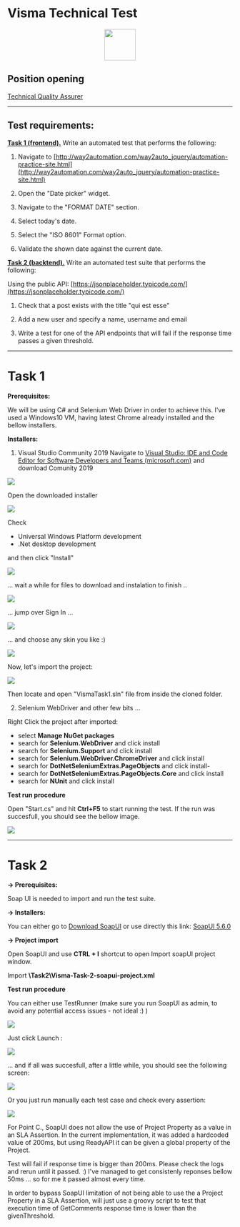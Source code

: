 


# Visma Technical Test

<p align="center">
  <a href="https://www.visma.ro/" target="_blank">
    <img src="https://www.visma.com/contentassets/ce3e4a8f642e4f848ba78168a926d666/logohoy_ny.jpg" height="70px">
  </a>
</p>



## Position opening

<p align="left">
  <a href="https://visma.easycruit.com/vacancy/2776779/119661?iso=gb" target="_blank">
Technical Quality Assurer
  </a>
</p>

*****************


## Test requirements:

[**Task 1 (frontend).**](#task-1) Write an automated test that performs the following:

1.  Navigate to [http://way2automation.com/way2auto_jquery/automation-practice-site.html](http://way2automation.com/way2auto_jquery/automation-practice-site.html)
    
2.  Open the "Date picker" widget.
    
3.  Navigate to the "FORMAT DATE" section.
    
4.  Select today's date.
    
5.  Select the "ISO 8601" Format option.
    
6.  Validate the shown date against the current date.
    

[**Task 2 (backtend).**](#task-2) Write an automated test suite that performs the following:

Using the public API: [https://jsonplaceholder.typicode.com/](https://jsonplaceholder.typicode.com/)

1.  Check that a post exists with the title "qui est esse"
    
2.  Add a new user and specify a name, username and email
    
3.  Write a test for one of the API endpoints that will fail if the response time passes a given threshold.

*****************

# Task 1

**Prerequisites:**

We will be using C# and Selenium Web Driver in order to achieve this.
I've used a Windows10 VM, having latest Chrome already installed and the bellow installers.


**Installers:**

1. Visual Studio Community 2019
Navigate to [Visual Studio: IDE and Code Editor for Software Developers and Teams (microsoft.com)](https://visualstudio.microsoft.com/) and download Comunity 2019
<p align="left">  
    <img src="https://i.postimg.cc/vGqNRHj7/1-download-VSC-2019.png">
</p>

Open the downloaded installer 

<p align="left">  
    <img src="https://i.postimg.cc/50MmmGtg/2-download-VSC-2019.png">
</p>

Check
- Universal Windows Platform development
- .Net desktop development

and then click "Install" 

<p align="left">  
    <img src="https://i.postimg.cc/K867ZVtb/3-download-VSC-2019.png">
</p>

... wait a while for files to download and instalation to finish ..

<p align="left">  
    <img src="https://i.postimg.cc/fTbf5YMG/4-download-VSC-2019.png">
</p>
... jump over Sign In ...
<p align="left">  
    <img src="https://i.postimg.cc/V6BWZRr8/5-start-VSC-2019.png">
</p>
... and choose any skin you like :)
<p align="left">  
    <img src="https://i.postimg.cc/90mt67Zq/6-start-VSC-2019.png">
</p>
Now, let's import the project:
<p align="left">  
    <img src="https://i.postimg.cc/gjgqm2Ht/7-start-VSC-2019.png">
</p>
Then locate and open "VismaTask1.sln" file from inside the cloned folder.


2. Selenium WebDriver and other few bits ...

Right Click the project after imported:
- select **Manage NuGet packages**
- search for **Selenium.WebDriver** and click install 
- search for **Selenium.Support** and click install
- search for **Selenium.WebDriver.ChromeDriver** and click install
- search for **DotNetSeleniumExtras.PageObjects** and click install- 
- search for **DotNetSeleniumExtras.PageObjects.Core** and click install
- search for **NUnit** and click install
 


**Test run procedure**

Open "Start.cs" and hit **Ctrl+F5** to start running the test.
If the run was succesfull, you should see the bellow image.

<p align="left">  
    <img src="https://i.postimg.cc/tCmtc7TY/12-run-test-sucesfull.png">
</p>

*****************

# Task 2

**-> Prerequisites:**

Soap UI is needed to import and run the test suite.


**-> Installers:**

You can either go to [Download  SoapUI](https://www.soapui.org/downloads/soapui/) or use directly this link: <a href="https://s3.amazonaws.com/downloads.eviware/soapuios/5.6.0/SoapUI-x64-5.6.0.exe" target="_blank">
SoapUI 5.6.0
  </a>



**-> Project import**

Open SoapUI and use **CTRL + I** shortcut to open Import soapUI project window.

Import **\Task2\Visma-Task-2-soapui-project.xml**


**Test run procedure**

You can either use TestRunner (make sure you run SoapUI as admin, to avoid any potential access issues - not ideal :) )

<p align="left">  
    <img src="https://i.postimg.cc/xdGm9d0G/Test-Runner-Soap-UI.png">
</p>

Just click Launch :

<p align="left">  
    <img src="https://i.postimg.cc/8z6WnH90/Launch-Test-Runner.png">
</p>

... and if all was succesfull, after a little while, you should see the following screen:

<p align="left">  
    <img src="https://i.postimg.cc/QtXTCrt2/Test-Runner-Success.png">
</p>

Or you just run manually each test case and check every assertion:

<p align="left">  
    <img src="https://i.postimg.cc/JhCJwXW4/Soap-UI-individual-TC.png">
</p>


For Point C., SoapUI does not allow the use of Project Property as a value in an SLA Assertion.
In the current implementation, it was added a hardcoded value of 200ms, but using ReadyAPI it can be given a global property of the Project.

Test will fail if response time is bigger than 200ms. Please check the logs and rerun until it passed. :) 
I've managed to get consistenly reponses bellow 50ms ... so for me it passed almost every time.

In order to bypass SoapUI limitation of not being able to use the a Project Property in a SLA Assertion,
will just use a groovy script to test that execution time of GetComments response time is lower than the givenThreshold.